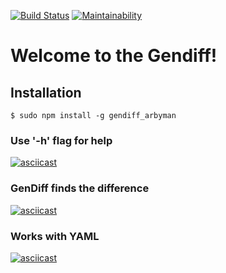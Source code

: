 [![Build Status](https://travis-ci.org/arbyman/project-lvl2-s463.svg?branch=master)](https://travis-ci.org/arbyman/project-lvl2-s463)
[![Maintainability](https://api.codeclimate.com/v1/badges/fa604af6196b7164f2ca/maintainability)](https://codeclimate.com/github/arbyman/project-lvl2-s463/maintainability)
# Welcome to the Gendiff!
## Installation
```$ sudo npm install -g gendiff_arbyman```
### Use '-h' flag for help
[![asciicast](https://asciinema.org/a/3T8ydXoJydroFpCDtH7hmu7mi.svg)](https://asciinema.org/a/3T8ydXoJydroFpCDtH7hmu7mi)
### GenDiff finds the difference
[![asciicast](https://asciinema.org/a/6cYvk1bWIo7pXsR8XrZZIiJl1.svg)](https://asciinema.org/a/6cYvk1bWIo7pXsR8XrZZIiJl1)
### Works with YAML
[![asciicast](https://asciinema.org/a/zGcFQx1IcE005VhQcOGNDbB0B.svg)](https://asciinema.org/a/zGcFQx1IcE005VhQcOGNDbB0B)